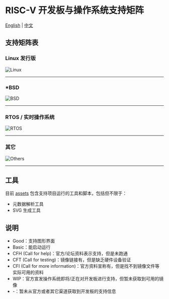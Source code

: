 # RISC-V 开发板与操作系统支持矩阵

[English](./README_zh.md) | [中文](./README_zh.md)

## 支持矩阵表

### Linux 发行版

![Linux](https://ruyisdk.github.io/support-matrix/linux.svg)

---

### *BSD

![BSD](https://ruyisdk.github.io/support-matrix/bsd.svg)

---

### RTOS / 实时操作系统

![RTOS](https://ruyisdk.github.io/support-matrix/rtos.svg)

---

### 其它

![Others](https://ruyisdk.github.io/support-matrix/others.svg)

---

## 工具

目前 [assets](assets) 包含支持项目运行的工具和脚本，包括但不限于：

- 元数据解析工具
- SVG 生成工具

## 说明

* Good：支持图形界面
* Basic：能启动运行
* CFH (Call for help)：官方/论坛资料表示支持，但是未跑通
* CFT (Call for testing)：镜像链接有，但是缺乏硬件设备验证
* CFI (Call for more information)：官方资料宣称有，但是找不到镜像文件等实际可用的资料
* WIP：官方宣发操作系统即将/正在对开发板进行支持，但暂未获取到可用的镜像
* -：暂未从官方或者其它渠道获取到开发板的支持信息

[Pioneer]: ./Pioneer/README_zh.md
[Duo]: ./Duo/README_zh.md
[Duo256m]: ./Duo256m/README_zh.md
[LPi4A]: ./LicheePi4A/README_zh.md
[VF1]: ./VisionFive/README_zh.md
[VF2]: ./VisionFive2/README_zh.md
[K230]: ./K230/README_zh.md
[C906]: ./D1_LicheeRV/README_zh.md
[Unmatched]: ./Unmatched/README_zh.md
[DuoS]: ./Duo_S/README_zh.md
[Mars]: ./Mars/README_zh.md
[Vega]: ./Vega/README_zh.md
[Meles]: ./Meles/README_zh.md
[MaixBit]: ./Maix-I_K210/README_zh.md
[Cluster4A]: ./LicheeCluster4A/README_zh.md
[Console4A]: ./LicheeConsole4A/README_zh.md
[LicheeRVNano]: ./LicheeRV_Nano/README_zh.md
[TangMega138K]: ./Tang_Mega_138K/README_zh.md
[K510]: ./K510/README_zh.md
[SipeedM1s]: ./M1s/README_zh.md
[M0sense]: ./M0sense/README_zh.md
[M0P]: ./M0P_Dock/README_zh.md
[M0s]: ./M0s/README_zh.md
[CH32V103]: ./CH32V103/README_zh.md
[CH32V203]: ./CH32V203/README_zh.md
[CH32V208]: ./CH32V208/README_zh.md
[CH32V303]: ./CH32V303/README_zh.md
[CH32V305]: ./CH32V305/README_zh.md
[CH32V307]: ./CH32V307/README_zh.md
[CH582F]: ./CH582F/README_zh.md
[CH592X]: ./CH592X/README_zh.md
[Longan_Nano]: ./Longan_Nano/README_zh.md
[RV_STAR]: ./RV_STAR/README_zh.md
[DDR200T]: ./DDR200T/README_zh.md
[V853]: ./V853/README_zh.md
[100ASK]: ./100ASK/README_zh.md
[YouMuPI]: ./YouMuPI/README_zh.md
[TinyVision]: ./TinyVision/README_zh.md
[CH573F]: ./CH573F/README_zh.md
[DongshanPI-STU]: ./DongshanPI-STU/README_zh.md
[mangopi_mq_pro]: ./mangopi_mq_pro/README_zh.md
[DongShanPI-D1s]: ./DongShanPI-D1s/README_zh.md
[mangopi_mq]: ./mangopi_mq/README_zh.md
[NeZha-D1s]: ./NeZha-D1s/README_zh.md
[BPI-F3]: ./BPI-F3/README_zh.md
[Jupiter]: ./Jupiter/README_zh.md
[BeagleV-Ahead]: ./BeagleV-Ahead/README_zh.md
[BeagleV-Fire]: ./BeagleV-Fire/README_zh.md
[STAR64]: ./STAR64/README_zh.md
[Icicle]: ./Icicle/README_zh.md
[PIC64GX]: ./PIC64GX/README_zh.md
[CM32M433R]: ./CM32M433R/README_zh.md
[R128-EVT]: ./R128-EVT/README_zh.md
[Huashan_Pi]: ./Huashan_Pi/README_zh.md
